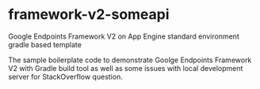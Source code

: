 # framework-v2-someapi
Google Endpoints Framework V2 on App Engine standard environment gradle based template

The sample boilerplate code to demonstrate Goolge Endpoints Framework V2 with Gradle build tool as well as some issues with local development server for StackOverflow question.
